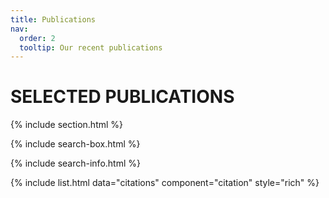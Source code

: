 ```yaml
---
title: Publications
nav:
  order: 2
  tooltip: Our recent publications
---
```


# SELECTED PUBLICATIONS
{% include section.html %}

{% include search-box.html %}

{% include search-info.html %}

{% include list.html data="citations" component="citation" style="rich" %}
